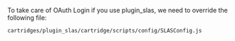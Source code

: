 To take care of OAuth Login
if you use plugin_slas, we need to override the following file:
```
cartridges/plugin_slas/cartridge/scripts/config/SLASConfig.js
```